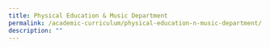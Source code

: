 ```yaml
---
title: Physical Education & Music Department
permalink: /academic-curriculum/physical-education-n-music-department/
description: ""
---
```

